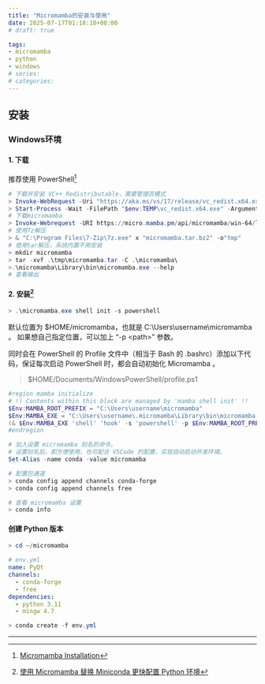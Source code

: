```yaml
---
title: "Micromamba的安装与使用"
date: 2025-07-17T01:18:10+08:00
# draft: true

tags:
- micromamba
- python
- windows
# series:
# categories:
---
```


## 安装

### Windows环境

#### 1. 下载
推荐使用 PowerShell[^1]
```powershell
# 下载并安装 VC++ Redistributable，需要管理员模式
> Invoke-WebRequest -Uri "https://aka.ms/vs/17/release/vc_redist.x64.exe" -OutFile "$env:TEMP\vc_redist.x64.exe"
> Start-Process -Wait -FilePath "$env:TEMP\vc_redist.x64.exe" -ArgumentList "/install", "/quiet", "/norestart"
# 下载micromamba
> Invoke-Webrequest -URI https://micro.mamba.pm/api/micromamba/win-64/latest -OutFile micromamba.tar.bz2
# 使用7z解压
> & "C:\Program Files\7-Zip\7z.exe" x "micromamba.tar.bz2" -o"tmp"
# 使用tar解压，系统内置不用安装
> mkdir micromamba
> tar -xvf .\tmp\micromamba.tar -C .\micromamba\
>.\micromamba\Library\bin\micromamba.exe --help
# 查看输出
```

#### 2. 安装[^2]
```powershell
> .\micromamba.exe shell init -s powershell
```
默认位置为 $HOME/micromamba，也就是 C:\Users\username\micromamba 。
如果想自己指定位置，可以加上 “-p \<path\>” 参数。

同时会在 PowerShell 的 Profile 文件中（相当于 Bash 的 .bashrc）添加以下代码，保证每次启动 PowerShell 时，都会自动初始化 Micromamba 。

> $HOME/Documents/WindowsPowerShell/profile.ps1
```powershell
#region mamba initialize
# !! Contents within this block are managed by 'mamba shell init' !!
$Env:MAMBA_ROOT_PREFIX = "C:\Users\username\micromamba"
$Env:MAMBA_EXE = "C:\Users\username\.micromamba\Library\bin\micromamba.exe"
(& $Env:MAMBA_EXE 'shell' 'hook' -s 'powershell' -p $Env:MAMBA_ROOT_PREFIX) | Out-String | Invoke-Expression
#endregion

# 加入设置 micromamba 别名的命令。
# 设置别名后，即方便使用，也可配合 VSCode 的配置，实现自动启动开发环境。
Set-Alias -name conda -value micromamba
```
```powershell
# 配置包通道
> conda config append channels conda-forge
> conda config append channels free

# 查看 micromamba 设置
> conda info
```

#### 创建 Python 版本
```powershell
> cd ~/micromamba
```
```yml
# env.yml
name: PyQt
channels:
  - conda-forge
  - free
dependencies:
  - python 3.11
  - mingw 4.7
```
```powershell
> conda create -f env.yml
```

---
[^1]:[Micromamba Installation](https://mamba.readthedocs.io/en/latest/installation/micromamba-installation.html#operating-system-package-managers)
[^2]:[使用 Micromamba 替换 Miniconda 更快配置 Python 环境](https://zhuanlan.zhihu.com/p/622346839?utm_id=0)